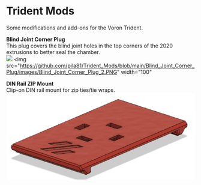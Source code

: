 # Trident Mods

Some modifications and add-ons for the Voron Trident.

**Blind Joint Corner Plug**  
This plug covers the blind joint holes in the top corners of the 2020 extrusions to better seal the chamber.  
![](./Blind_Joint_Corner_Plug/images/Blind_Joint_Corner_Plug_2.PNG|width=100)
<img src="https://github.com/pila81/Trident_Mods/blob/main/Blind_Joint_Corner_Plug/images/Blind_Joint_Corner_Plug_2.PNG" width="100"

**DIN Rail ZIP Mount**  
Clip-on DIN rail mount for zip ties/tie wraps.  
![](./DIN_Rail_ZIP_Mount/images/DIN_Rail_ZIP_Mount_1.PNG)
